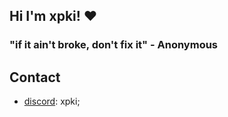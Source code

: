 ## Hi I'm xpki! ❤️

### "if it ain't broke, don't fix it" - Anonymous

## Contact
- [discord](https://discord.com/users/405180450793979904): xpki;
